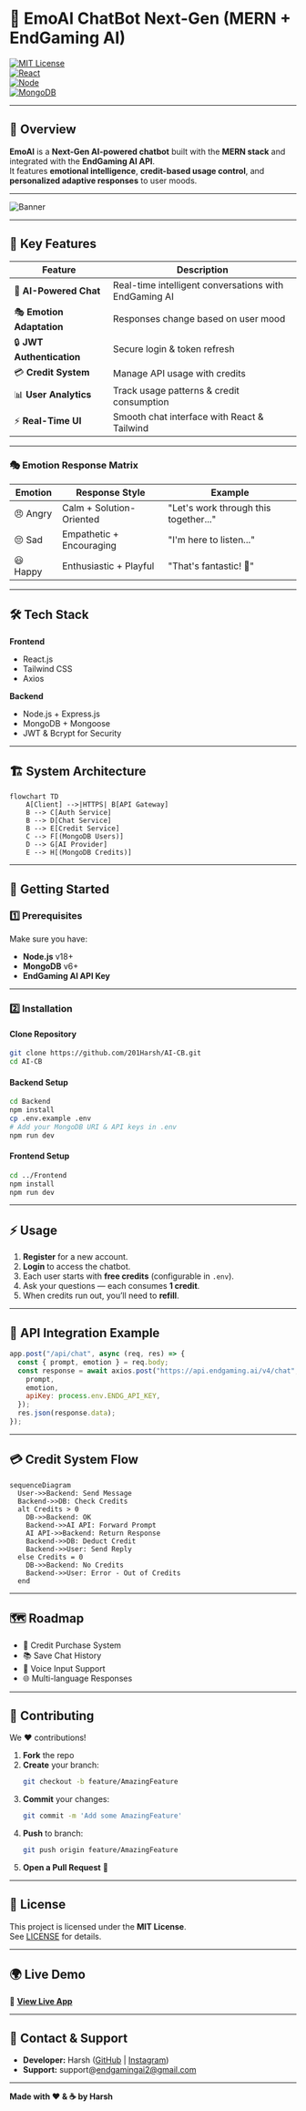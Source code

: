 # 🤖 EmoAI ChatBot Next-Gen (MERN + EndGaming AI)  
[![MIT License](https://img.shields.io/badge/License-MIT-green.svg)](https://choosealicense.com/licenses/mit/)  
[![React](https://img.shields.io/badge/React-18.2.0-61DAFB?logo=react&logoColor=white)](https://react.dev/)  
[![Node](https://img.shields.io/badge/Node-18.16.0-339933?logo=node.js&logoColor=white)](https://nodejs.org/)  
[![MongoDB](https://img.shields.io/badge/MongoDB-6.0.9-47A248?logo=mongodb&logoColor=white)](https://www.mongodb.com/)  

---

## 📌 Overview
**EmoAI** is a **Next-Gen AI-powered chatbot** built with the **MERN stack** and integrated with the **EndGaming AI API**.  
It features **emotional intelligence**, **credit-based usage control**, and **personalized adaptive responses** to user moods.  

---

![Banner](https://img.shields.io/badge/BANNER-COMING_SOON-blue?style=for-the-badge&logo=react&logoColor=white&color=61DAFB&labelColor=20232A)

---

## 🎯 Key Features

| Feature | Description |
|---------|-------------|
| 🧠 **AI-Powered Chat** | Real-time intelligent conversations with EndGaming AI |
| 🎭 **Emotion Adaptation** | Responses change based on user mood |
| 🔒 **JWT Authentication** | Secure login & token refresh |
| 💳 **Credit System** | Manage API usage with credits |
| 📊 **User Analytics** | Track usage patterns & credit consumption |
| ⚡ **Real-Time UI** | Smooth chat interface with React & Tailwind |

---

### 🎭 Emotion Response Matrix

| Emotion | Response Style | Example |
|---------|---------------|---------|
| 😠 Angry | Calm + Solution-Oriented | "Let's work through this together..." |
| 😔 Sad | Empathetic + Encouraging | "I'm here to listen..." |
| 😃 Happy | Enthusiastic + Playful | "That's fantastic! 🎉" |

---

## 🛠 Tech Stack

**Frontend**  
- React.js  
- Tailwind CSS  
- Axios  

**Backend**  
- Node.js + Express.js  
- MongoDB + Mongoose  
- JWT & Bcrypt for Security  

---

## 🏗️ System Architecture

```mermaid
flowchart TD
    A[Client] -->|HTTPS| B[API Gateway]
    B --> C[Auth Service]
    B --> D[Chat Service]
    B --> E[Credit Service]
    C --> F[(MongoDB Users)]
    D --> G[AI Provider]
    E --> H[(MongoDB Credits)]
```

---

## 🚀 Getting Started

### 1️⃣ Prerequisites
Make sure you have:
- **Node.js** v18+
- **MongoDB** v6+
- **EndGaming AI API Key**

---

### 2️⃣ Installation

#### Clone Repository
```bash
git clone https://github.com/201Harsh/AI-CB.git
cd AI-CB
```

#### Backend Setup
```bash
cd Backend
npm install
cp .env.example .env
# Add your MongoDB URI & API keys in .env
npm run dev
```

#### Frontend Setup
```bash
cd ../Frontend
npm install
npm run dev
```

---

## ⚡ Usage
1. **Register** for a new account.  
2. **Login** to access the chatbot.  
3. Each user starts with **free credits** (configurable in `.env`).  
4. Ask your questions — each consumes **1 credit**.  
5. When credits run out, you’ll need to **refill**.

---

## 🔌 API Integration Example

```javascript
app.post("/api/chat", async (req, res) => {
  const { prompt, emotion } = req.body;
  const response = await axios.post("https://api.endgaming.ai/v4/chat", {
    prompt,
    emotion,
    apiKey: process.env.ENDG_API_KEY,
  });
  res.json(response.data);
});
```

---

## 💳 Credit System Flow

```mermaid
sequenceDiagram
  User->>Backend: Send Message
  Backend->>DB: Check Credits
  alt Credits > 0
    DB->>Backend: OK
    Backend->>AI API: Forward Prompt
    AI API->>Backend: Return Response
    Backend->>DB: Deduct Credit
    Backend->>User: Send Reply
  else Credits = 0
    DB->>Backend: No Credits
    Backend->>User: Error - Out of Credits
  end
```

---

## 🗺 Roadmap
- 💸 Credit Purchase System  
- 📚 Save Chat History  
- 🎤 Voice Input Support  
- 🌐 Multi-language Responses  

---

## 🤝 Contributing

We ❤️ contributions!  

1. **Fork** the repo  
2. **Create** your branch:  
   ```bash
   git checkout -b feature/AmazingFeature
   ```  
3. **Commit** your changes:  
   ```bash
   git commit -m 'Add some AmazingFeature'
   ```  
4. **Push** to branch:  
   ```bash
   git push origin feature/AmazingFeature
   ```  
5. **Open a Pull Request** 🎉

---

## 📜 License
This project is licensed under the **MIT License**.  
See [LICENSE](./LICENSE) for details.

---

## 🌍 Live Demo
🔗 **[View Live App](https://emoaichatbot.onrender.com/)**

---

## 📮 Contact & Support
- **Developer:** Harsh ([GitHub](https://github.com/201Harsh) | [Instagram](https://www.instagram.com/201harshs/))  
- **Support:** support@endgamingai2@gmail.com  

---

**Made with ❤️ & ☕ by Harsh**
